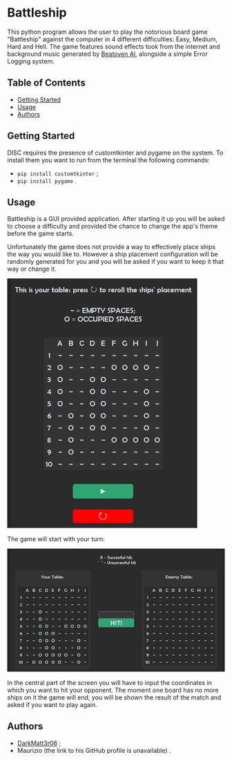 # Battleship

This python program allows the user to play the notorious board game "Battleship" against the computer in 4 different difficulties: Easy, Medium, Hard and Hell. The game features sound effects took from the internet and background music generated by [Beatoven AI](https://www.beatoven.ai), alongside a simple Error Logging system.

## Table of Contents

- [Getting Started](#Getting-Started)
- [Usage](#Usage)
- [Authors](#Authors)


## Getting Started

DISC requires the presence of customtkinter and pygame on the system. To install them you want to run from the terminal the following commands:
- `pip install customtkinter` ;
- `pip install pygame` .

## Usage

Battleship is a GUI provided application. After starting it up you will be asked to choose a difficulty and provided the chance to change the app's theme before the game starts. 

Unfortunately the game does not provide a way to effectively place ships the way you would like to. However a ship placement configuration will be randomly generated for you and you will be asked if you want to keep it that way or change it.

![Image of the Ship Placement Window.](./readmeImages/shipPlacementWindow.png)

The game will start with your turn: 

![Image of the Window in which you will play the game.](./readmeImages/runningGame.png)

In the central part of the screen you will have to input the coordinates in which you want to hit your opponent. The moment one board has no more ships on it the game will end, you will be shown the result of the match and asked if you want to play again.

## Authors

- [DarkMatt3r06](https://github.com/DarkMatt3r06) ;
- Maurizio (the link to his GitHub profile is unavailable) .
